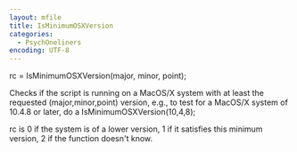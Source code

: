 ```yaml
---
layout: mfile
title: IsMinimumOSXVersion
categories:
  - PsychOneliners
encoding: UTF-8
---
```


rc = IsMinimumOSXVersion(major, minor, point);

Checks if the script is running on a MacOS/X system with at least the
requested (major,minor,point) version, e.g., to test for a MacOS/X system
of 10.4.8 or later, do a IsMinimumOSXVersion(10,4,8);

rc is 0 if the system is of a lower version, 1 if it satisfies this
minimum version, 2 if the function doesn't know.